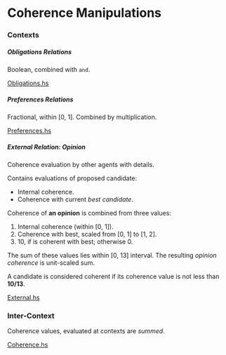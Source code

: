 # Coherence Manipulations

### Contexts

##### Obligations Relations
Boolean, combined with `and`.

[Obligations.hs](code/AUCSP/src/AUCSP/Context/Obligations.hs)

##### Preferences Relations
Fractional, within [0, 1]. Combined by multiplication.

[Preferences.hs](code/AUCSP/src/AUCSP/Context/Preferences.hs)

##### External Relation: Opinion
Coherence evaluation by other agents with details.

Contains evaluations of proposed candidate:

  * Internal coherence.
  * Coherence with current _best candidate_.

Coherence of __an opinion__ is combined from three values:

  1. Internal coherence (within [0, 1]).
  2. Coherence with best, scaled from [0, 1] to [1, 2].
  3. 10, if is coherent with best; otherwise 0.

The sum of these values lies within [0, 13] interval.
The resulting _opinion coherence_ is unit-scaled sum.

A candidate is considered coherent if its coherence value is not less than __10/13__.

[External.hs](code/AUCSP/src/AUCSP/Context/External.hs)

### Inter-Context

Coherence values, evaluated at contexts are _summed_.

[Coherence.hs](code/AUCSP/src/CSP/Coherence.hs)
